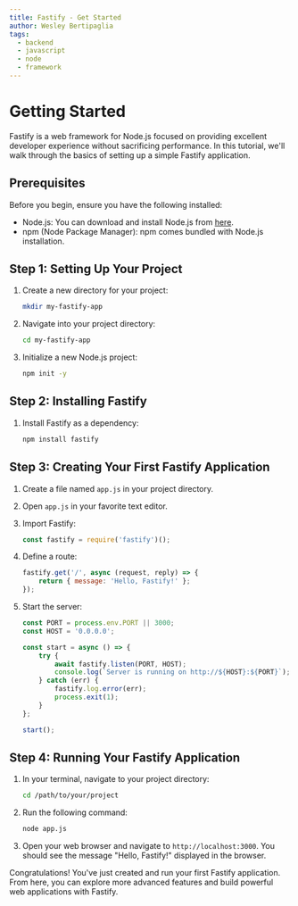 ```yaml
---
title: Fastify - Get Started
author: Wesley Bertipaglia
tags:
  - backend
  - javascript
  - node
  - framework
---
```

# Getting Started

Fastify is a web framework for Node.js focused on providing excellent developer experience without sacrificing performance. In this tutorial, we'll walk through the basics of setting up a simple Fastify application.

## Prerequisites

Before you begin, ensure you have the following installed:

- Node.js: You can download and install Node.js from [here](https://nodejs.org/).
- npm (Node Package Manager): npm comes bundled with Node.js installation.

## Step 1: Setting Up Your Project

1. Create a new directory for your project:

    ```bash
    mkdir my-fastify-app
    ```

2. Navigate into your project directory:

    ```bash
    cd my-fastify-app
    ```

3. Initialize a new Node.js project:

    ```bash
    npm init -y
    ```

## Step 2: Installing Fastify

1. Install Fastify as a dependency:

    ```bash
    npm install fastify
    ```

## Step 3: Creating Your First Fastify Application

1. Create a file named `app.js` in your project directory.

2. Open `app.js` in your favorite text editor.

3. Import Fastify:

    ```javascript
    const fastify = require('fastify')();
    ```

4. Define a route:

    ```javascript
    fastify.get('/', async (request, reply) => {
        return { message: 'Hello, Fastify!' };
    });
    ```

5. Start the server:

    ```javascript
    const PORT = process.env.PORT || 3000;
    const HOST = '0.0.0.0';

    const start = async () => {
        try {
            await fastify.listen(PORT, HOST);
            console.log(`Server is running on http://${HOST}:${PORT}`);
        } catch (err) {
            fastify.log.error(err);
            process.exit(1);
        }
    };

    start();
    ```

## Step 4: Running Your Fastify Application

1. In your terminal, navigate to your project directory:

    ```bash
    cd /path/to/your/project
    ```

2. Run the following command:

    ```bash
    node app.js
    ```

3. Open your web browser and navigate to `http://localhost:3000`. You should see the message "Hello, Fastify!" displayed in the browser.

Congratulations! You've just created and run your first Fastify application. From here, you can explore more advanced features and build powerful web applications with Fastify.
